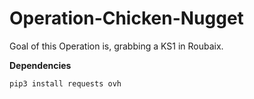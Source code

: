 # Operation-Chicken-Nugget

Goal of this Operation is, grabbing a KS1 in Roubaix.

**Dependencies**<br />

```
pip3 install requests ovh
```